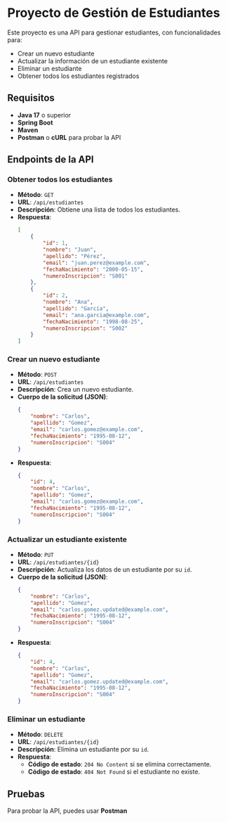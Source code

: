 # Proyecto de Gestión de Estudiantes

Este proyecto es una API para gestionar estudiantes, con funcionalidades para:

- Crear un nuevo estudiante
- Actualizar la información de un estudiante existente
- Eliminar un estudiante
- Obtener todos los estudiantes registrados

## Requisitos

- **Java 17** o superior
- **Spring Boot**
- **Maven**
- **Postman** o **cURL** para probar la API

## Endpoints de la API

### Obtener todos los estudiantes
- **Método**: `GET`
- **URL**: `/api/estudiantes`
- **Descripción**: Obtiene una lista de todos los estudiantes.
- **Respuesta**:
    ```json
    [
        {
            "id": 1,
            "nombre": "Juan",
            "apellido": "Pérez",
            "email": "juan.perez@example.com",
            "fechaNacimiento": "2000-05-15",
            "numeroInscripcion": "S001"
        },
        {
            "id": 2,
            "nombre": "Ana",
            "apellido": "García",
            "email": "ana.garcia@example.com",
            "fechaNacimiento": "1998-08-25",
            "numeroInscripcion": "S002"
        }
    ]
    ```

### Crear un nuevo estudiante
- **Método**: `POST`
- **URL**: `/api/estudiantes`
- **Descripción**: Crea un nuevo estudiante.
- **Cuerpo de la solicitud (JSON)**:
    ```json
    {
        "nombre": "Carlos",
        "apellido": "Gomez",
        "email": "carlos.gomez@example.com",
        "fechaNacimiento": "1995-08-12",
        "numeroInscripcion": "S004"
    }
    ```
- **Respuesta**:
    ```json
    {
        "id": 4,
        "nombre": "Carlos",
        "apellido": "Gomez",
        "email": "carlos.gomez@example.com",
        "fechaNacimiento": "1995-08-12",
        "numeroInscripcion": "S004"
    }
    ```

### Actualizar un estudiante existente
- **Método**: `PUT`
- **URL**: `/api/estudiantes/{id}`
- **Descripción**: Actualiza los datos de un estudiante por su `id`.
- **Cuerpo de la solicitud (JSON)**:
    ```json
    {
        "nombre": "Carlos",
        "apellido": "Gomez",
        "email": "carlos.gomez.updated@example.com",
        "fechaNacimiento": "1995-08-12",
        "numeroInscripcion": "S004"
    }
    ```
- **Respuesta**:
    ```json
    {
        "id": 4,
        "nombre": "Carlos",
        "apellido": "Gomez",
        "email": "carlos.gomez.updated@example.com",
        "fechaNacimiento": "1995-08-12",
        "numeroInscripcion": "S004"
    }
    ```

### Eliminar un estudiante
- **Método**: `DELETE`
- **URL**: `/api/estudiantes/{id}`
- **Descripción**: Elimina un estudiante por su `id`.
- **Respuesta**:
    - **Código de estado**: `204 No Content` si se elimina correctamente.
    - **Código de estado**: `404 Not Found` si el estudiante no existe.

## Pruebas

Para probar la API, puedes usar **Postman** 


